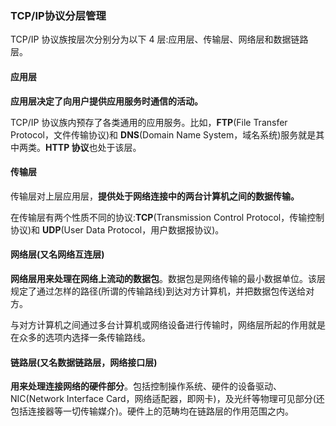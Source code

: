 ###    TCP/IP协议分层管理

TCP/IP 协议族按层次分别分为以下 4 层:应用层、传输层、网络层和数据链路层。

#### 应用层

**应用层决定了向用户提供应用服务时通信的活动。**

TCP/IP 协议族内预存了各类通用的应用服务。比如，**FTP**(File Transfer Protocol，文件传输协议)和 **DNS**(Domain Name System，域名系统)服务就是其中两类。**HTTP 协议**也处于该层。

#### 传输层

传输层对上层应用层，**提供处于网络连接中的两台计算机之间的数据传输。**

在传输层有两个性质不同的协议:**TCP**(Transmission Control Protocol，传输控制协议)和 **UDP**(User Data Protocol，用户数据报协议)。

#### 网络层(又名网络互连层)

**网络层用来处理在网络上流动的数据包**。数据包是网络传输的最小数据单位。该层规定了通过怎样的路径(所谓的传输路线)到达对方计算机，并把数据包传送给对方。

与对方计算机之间通过多台计算机或网络设备进行传输时，网络层所起的作用就是在众多的选项内选择一条传输路线。

#### 链路层(又名数据链路层，网络接口层)

**用来处理连接网络的硬件部分**。包括控制操作系统、硬件的设备驱动、NIC(Network Interface Card，网络适配器，即网卡)，及光纤等物理可见部分(还包括连接器等一切传输媒介)。硬件上的范畴均在链路层的作用范围之内。

